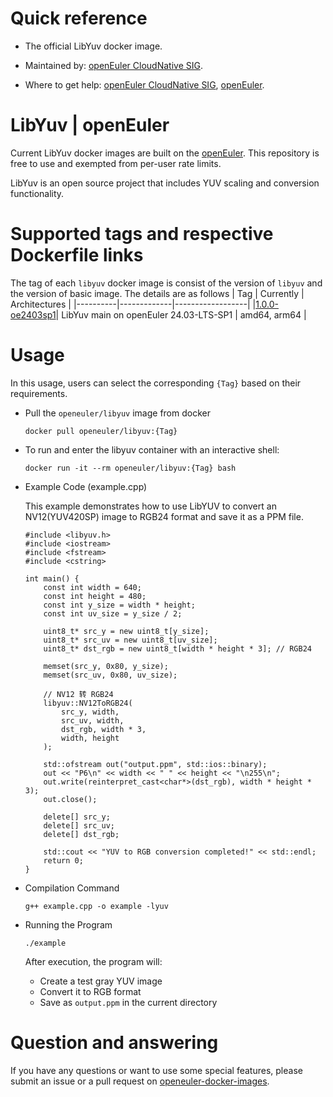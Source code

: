 # Quick reference

- The official LibYuv docker image.

- Maintained by: [openEuler CloudNative SIG](https://gitee.com/openeuler/cloudnative).

- Where to get help: [openEuler CloudNative SIG](https://gitee.com/openeuler/cloudnative), [openEuler](https://gitee.com/openeuler/community).

# LibYuv | openEuler
Current LibYuv docker images are built on the [openEuler](https://repo.openeuler.org/). This repository is free to use and exempted from per-user rate limits.

LibYuv is an open source project that includes YUV scaling and conversion functionality.

# Supported tags and respective Dockerfile links
The tag of each `libyuv` docker image is consist of the version of `libyuv` and the version of basic image. The details are as follows
|    Tag   |  Currently  |   Architectures  |
|----------|-------------|------------------|
|[1.0.0-oe2403sp1](https://gitee.com/openeuler/openeuler-docker-images/blob/master/Others/libyuv/1.0.0/24.03-lts-sp1/Dockerfile)| LibYuv main on openEuler 24.03-LTS-SP1 | amd64, arm64 |

# Usage
In this usage, users can select the corresponding `{Tag}` based on their requirements.

- Pull the `openeuler/libyuv` image from docker

	```
	docker pull openeuler/libyuv:{Tag}
	```

- To run and enter the libyuv container with an interactive shell:

	```
	docker run -it --rm openeuler/libyuv:{Tag} bash
	```
 
- Example Code (example.cpp)
    
    This example demonstrates how to use LibYUV to convert an NV12(YUV420SP) image to RGB24 format and save it as a PPM file.

    ```
	#include <libyuv.h>
    #include <iostream>
    #include <fstream>
    #include <cstring>
    
    int main() {
        const int width = 640;
        const int height = 480;
        const int y_size = width * height;
        const int uv_size = y_size / 2;
        
        uint8_t* src_y = new uint8_t[y_size];
        uint8_t* src_uv = new uint8_t[uv_size];
        uint8_t* dst_rgb = new uint8_t[width * height * 3]; // RGB24
        
        memset(src_y, 0x80, y_size);
        memset(src_uv, 0x80, uv_size);
        
        // NV12 转 RGB24
        libyuv::NV12ToRGB24(
            src_y, width,
            src_uv, width,
            dst_rgb, width * 3,
            width, height
        );
        
        std::ofstream out("output.ppm", std::ios::binary);
        out << "P6\n" << width << " " << height << "\n255\n";
        out.write(reinterpret_cast<char*>(dst_rgb), width * height * 3);
        out.close();
  
        delete[] src_y;
        delete[] src_uv;
        delete[] dst_rgb;
        
        std::cout << "YUV to RGB conversion completed!" << std::endl;
        return 0;
    }
    ```
  
- Compilation Command

    ```
    g++ example.cpp -o example -lyuv
	```
    
- Running the Program

    ```
    ./example
    ```
    After execution, the program will:
    * Create a test gray YUV image
    * Convert it to RGB format
    * Save as `output.ppm` in the current directory
 
# Question and answering
If you have any questions or want to use some special features, please submit an issue or a pull request on [openeuler-docker-images](https://gitee.com/openeuler/openeuler-docker-images).